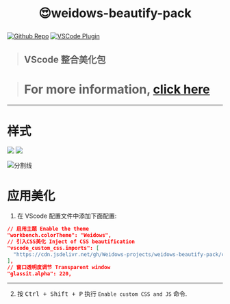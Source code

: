 <!--
 * @?: *********************************************************************
 * @Author: Weidows
 * @Date: 2021-05-14 04:28:22
 * @LastEditors: Weidows
 * @LastEditTime: 2021-06-24 11:43:29
 * @FilePath: \weidows-beautify-pack\README.md
 * @Description:
 * @!: *********************************************************************
-->

<h1 align="center">

😍weidows-beautify-pack

</h1>

[github-shield]: https://img.shields.io/github/stars/Weidows-projects/weidows-beautify-pack?style=social
[github-url]: https://github.com/Weidows-projects/weidows-beautify-pack

[vscode-shield]: https://img.shields.io/visual-studio-marketplace/r/Weidows.weidows-beautify-pack?logo=visual-studio-code&style=social
[vscode-url]: https://marketplace.visualstudio.com/items?itemName=Weidows.weidows-beautify-pack

[![Github Repo][github-shield]][github-url]
[![VSCode Plugin][vscode-shield]][vscode-url]

> ##  VScode 整合美化包

> # For more information, [click here][github-url]

---

# 样式

![](https://cdn.jsdelivr.net/gh/Weidows-projects/weidows-beautify-pack/images/1.png)
![](https://cdn.jsdelivr.net/gh/Weidows-projects/weidows-beautify-pack/images/2.png)


![分割线](https://cdn.jsdelivr.net/gh/Weidows/Images/img/divider.png)


# 应用美化

1. 在 VScode 配置文件中添加下面配置:

  ```json
  // 启用主题 Enable the theme
  "workbench.colorTheme": "Weidows",
  // 引入CSS美化 Inject of CSS beautification
  "vscode_custom_css.imports": [
    "https://cdn.jsdelivr.net/gh/Weidows-projects/weidows-beautify-pack/css/lights-on.css"
  ],
  // 窗口透明度调节 Transparent window
  "glassit.alpha": 220,
  ```

---

2. 按 <kbd>Ctrl + Shift + P</kbd> 执行 `Enable custom CSS and JS` 命令.
